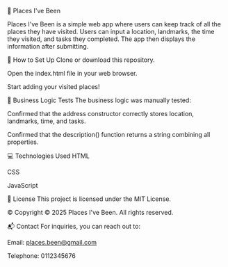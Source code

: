📍 Places I've Been

Places I've Been is a simple web app where users can keep track of all the places they have visited.
Users can input a location, landmarks, the time they visited, and tasks they completed.
The app then displays the information after submitting.

🚀 How to Set Up
Clone or download this repository.

Open the index.html file in your web browser.

Start adding your visited places!

🧪 Business Logic Tests
The business logic was manually tested:

Confirmed that the address constructor correctly stores location, landmarks, time, and tasks.

Confirmed that the description() function returns a string combining all properties.

💻 Technologies Used
HTML

CSS

JavaScript

📝 License
This project is licensed under the MIT License.

©️ Copyright
© 2025 Places I've Been. All rights reserved.

📬 Contact
For inquiries, you can reach out to:

Email: places.been@gmail.com

Telephone: 0112345676

